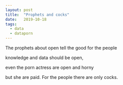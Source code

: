 ```yaml
---
layout: post
title:  "Prophets and cocks"
date:   2019-10-18
tags:
  - data
  - dataporn
---
```


The prophets about open tell the good for the people

knowledge and data should be open,

even the porn actress are open and horny

but she are paid. For the people there are only cocks.
